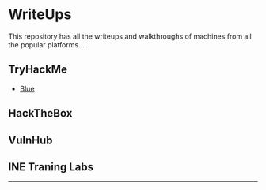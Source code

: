 # WriteUps
This repository has all the writeups and walkthroughs of machines from all the popular platforms... 

## TryHackMe

- [Blue]()

## HackTheBox



## VulnHub



## INE Traning Labs



---
